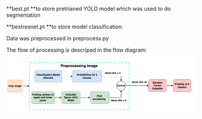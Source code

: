 **best.pt **to store pretrianed YOLO model which was used to do segmentation

**bestresnet.pt **to store model classification.

Data was preprocessed in preprocess.py

The flow of processing is descriped in the flow diagram:
![alt text](image-1.png)

